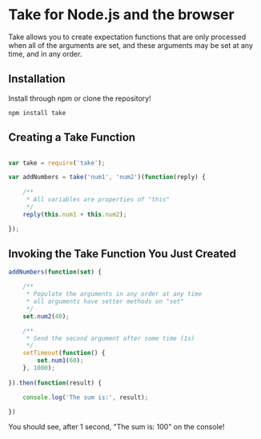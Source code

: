 # Take for Node.js and the browser

Take allows you to create expectation functions that are only processed when all of the arguments are set, and these arguments may be set at any time, and in any order.

## Installation

Install through npm or clone the repository!

```npm install take```

## Creating a Take Function

```JavaScript

var take = require('take');

var addNumbers = take('num1', 'num2')(function(reply) {
	
	/**
	 * All variables are properties of "this"
	 */
	reply(this.num1 + this.num2);

});
```

## Invoking the Take Function You Just Created

```JavaScript
addNumbers(function(set) {

	/**
	 * Populate the arguments in any order at any time
	 * all arguments have setter methods on "set"
	 */
	set.num2(40);

	/**
	 * Send the second argument after some time (1s)
	 */
	setTimeout(function() {
		set.num1(60);
	}, 1000);
	
}).then(function(result) {

	console.log('The sum is:', result);

})
```

You should see, after 1 second, "The sum is: 100" on the console!